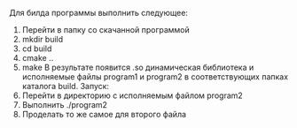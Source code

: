Для билда программы выполнить следующее:
1) Перейти в папку со скачанной программой
2) mkdir build
3) cd build
4) cmake ..
5) make
В результате появится .so динамическая библиотека и исполняемые файлы program1 и program2 в соответствующих папках каталога build.
Запуск:
1) Перейти в директорию с исполняемым файлом program2
2) Выполнить ./program2
4) Проделать то же самое для второго файла
